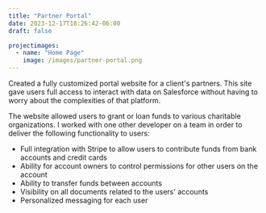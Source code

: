 ```yaml
---
title: "Partner Portal"
date: 2023-12-17T18:26:42-06:00
draft: false

projectimages: 
  - name: "Home Page"
    image: /images/partner-portal.png
---
```


Created a fully customized portal website for a client's partners. This site gave users full access to interact with data on Salesforce without having to worry about the complexities of that platform.<br>
  
The website allowed users to grant or loan funds to various charitable organizations. I worked with one other developer on a team in order to deliver the following functionality to users:<br>

 - Full integration with Stripe to allow users to contribute funds from bank accounts and credit cards
 - Ability for account owners to control permissions for other users on the account
 - Ability to transfer funds between accounts
 - Visibility on all documents related to the users' accounts
 - Personalized messaging for each user

